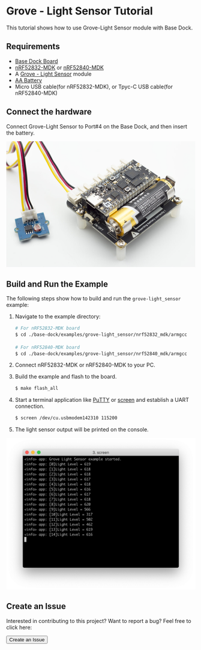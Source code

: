 # Grove - Light Sensor Tutorial

This tutorial shows how to use Grove-Light Sensor module with Base Dock.

## Requirements

* [Base Dock Board](https://store.makerdiary.com/products/base-dock)
* [nRF52832-MDK](https://store.makerdiary.com/collections/frontpage/products/nrf52832-mdk-iot-micro-development-kit) or [nRF52840-MDK](https://store.makerdiary.com/collections/frontpage/products/nrf52840-mdk-iot-development-kit)
* A [Grove - Light Sensor](https://www.seeedstudio.com/Grove-Light-Sensor-v1-2-p-2727.html) module
* [AA Battery](http://www.energizer.com/batteries/energizer-ultimate-lithium-batteries)
* Micro USB cable(for nRF52832-MDK), or Tpyc-C USB cable(for nRF52840-MDK)

## Connect the hardware

Connect Grove-Light Sensor to Port#4 on the Base Dock, and then insert the battery.

![](images/grove-light-sensor-assembly.jpg)


## Build and Run the Example

The following steps show how to build and run the `grove-light_sensor` example:

1. Navigate to the example directory:

	``` sh
	# For nRF52832-MDK board
	$ cd ./base-dock/examples/grove-light_sensor/nrf52832_mdk/armgcc

	# For nRF52840-MDK board
	$ cd ./base-dock/examples/grove-light_sensor/nrf52840_mdk/armgcc
	```


2. Connect nRF52832-MDK or nRF52840-MDK to your PC.

3. Build the example and flash to the board.

	``` sh
	$ make flash_all
	```

4. Start a terminal application like [PuTTY](https://www.chiark.greenend.org.uk/~sgtatham/putty/) or [screen](https://www.gnu.org/software/screen/manual/screen.html) and establish a UART connection.

	``` sh
	$ screen /dev/cu.usbmodem142310 115200
	```

5. The light sensor output will be printed on the console.

![](images/grove-light-sensor-log.png)


## Create an Issue

Interested in contributing to this project? Want to report a bug? Feel free to click here:

<a href="https://github.com/makerdiary/base-dock/issues/new"><button data-md-color-primary="marsala"><i class="fa fa-github"></i> Create an Issue</button></a>

